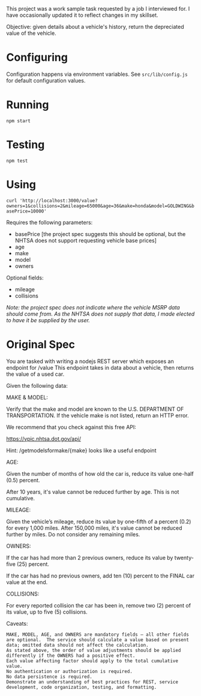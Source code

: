 This project was a work sample task requested by a job I interviewed for. I have
occasionally updated it to reflect changes in my skillset.

Objective: given details about a vehicle's history, return the depreciated value
of the vehicle.

# Configuring
Configuration happens via environment variables. See `src/lib/config.js` for default configuration values.

# Running

`npm start`

# Testing

`npm test`

# Using

`curl 'http://localhost:3000/value?owners=1&collisions=2&mileage=65000&age=36&make=honda&model=GOLDWING&basePrice=10000'`

Requires the following parameters:

- basePrice [the project spec suggests this should be optional, but the NHTSA
  does not support requesting vehicle base prices]
- age
- make
- model
- owners

Optional fields:

- mileage
- collisions

_Note: the project spec does not indicate where the vehicle MSRP data should
come from. As the NHTSA does not supply that data, I made elected to have it be
supplied by the user._

# Original Spec

You are tasked with writing a nodejs REST server which exposes an endpoint for /value
This endpoint takes in data about a vehicle, then returns the value of a used car.

Given the following data:

MAKE & MODEL:

Verify that the make and model are known to the U.S. DEPARTMENT OF TRANSPORTATION.
If the vehicle make is not listed, return an HTTP error.

We recommend that you check against this free API: 

https://vpic.nhtsa.dot.gov/api/

Hint: /getmodelsformake/{make} looks like a useful endpoint

AGE:

Given the number of months of how old the car is, reduce its value one-half (0.5) percent. 

After 10 years, it's value cannot be reduced further by age. This is not cumulative.

MILEAGE:

Given the vehicle’s mileage, reduce its value by one-fifth of a percent (0.2) for every 1,000 miles.
After 150,000 miles, it's value cannot be reduced further by miles.  Do not consider any remaining miles.

OWNERS:

If the car has had more than 2 previous owners, reduce its value by twenty-five (25) percent.

If the car has had no previous owners, add ten (10) percent to the FINAL car value at the end.

COLLISIONS:

For every reported collision the car has been in, remove two (2) percent of its value, up to five (5) collisions.

Caveats:

    MAKE, MODEL, AGE, and OWNERS are mandatory fields – all other fields are optional.  The service should calculate a value based on present data; omitted data should not affect the calculation.
    As stated above, the order of value adjustments should be applied differently if the OWNERS had a positive effect.
    Each value affecting factor should apply to the total cumulative value.
    No authentication or authorization is required.
    No data persistence is required.
    Demonstrate an understanding of best practices for REST, service development, code organization, testing, and formatting.
